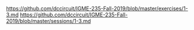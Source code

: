 
https://github.com/dccircuit/IGME-235-Fall-2019/blob/master/exercises/1-3.md
https://github.com/dccircuit/IGME-235-Fall-2019/blob/master/sessions/1-3.md
